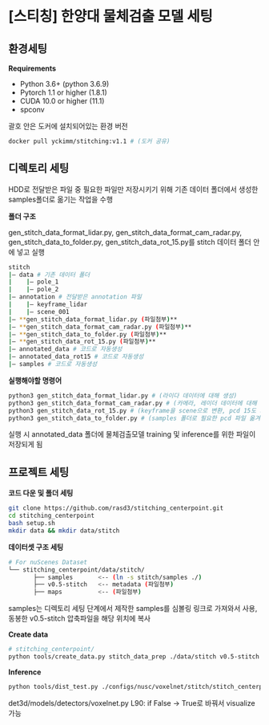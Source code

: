 # [스티칭] 한양대 물체검출 모델 세팅

## 환경세팅

**Requirements**

- Python 3.6+ (python 3.6.9)
- Pytorch 1.1 or higher (1.8.1)
- CUDA 10.0 or higher (11.1)
- spconv

괄호 안은 도커에 설치되어있는 환경 버전

```bash
docker pull yckimm/stitching:v1.1 # (도커 공유)
```

## 디렉토리 세팅

HDD로 전달받은 파일 중 필요한 파일만 저장시키기 위해 기존 데이터 폴더에서 생성한 samples폴더로 옮기는 작업을 수행

**폴더 구조**

gen_stitch_data_format_lidar.py, gen_stitch_data_format_cam_radar.py, gen_stitch_data_to_folder.py, gen_stitch_data_rot_15.py를 stitch 데이터 폴더 안에 넣고 실행

```bash
stitch
|— data # 기존 데이터 폴더
|    |— pole_1
|    |— pole_2
|— annotation # 전달받은 annotation 파일
|    |— keyframe_lidar
|    |— scene_001
|— **gen_stitch_data_format_lidar.py (파일첨부)**
|— **gen_stitch_data_format_cam_radar.py (파일첨부)**
|— **gen_stitch_data_to_folder.py (파일첨부)**
|— **gen_stitch_data_rot_15.py (파일첨부)**
|— annotated_data # 코드로 자동생성
|— annotated_data_rot15 # 코드로 자동생성
|— samples # 코드로 자동생성
```

**실행해야할 명령어**

```bash
python3 gen_stitch_data_format_lidar.py # (라이다 데이터에 대해 생성)
python3 gen_stitch_data_format_cam_radar.py # (카메라, 레이더 데이터에 대해 생성)
python3 gen_stitch_data_rot_15.py # (keyframe을 scene으로 변환, pcd 15도 회전)
python3 gen_stitch_data_to_folder.py # (samples 폴더로 필요한 pcd 파일 옮겨줌)
```

실행 시 annotated_data 폴더에 물체검출모델 training 및 inference를 위한 파일이 저장되게 됨

## 프로젝트 세팅

**코드 다운 및 폴더 세팅**

```bash
git clone https://github.com/rasd3/stitching_centerpoint.git
cd stitching_centerpoint
bash setup.sh
mkdir data && mkdir data/stitch
```

**데이터셋 구조 세팅**

```bash
# For nuScenes Dataset         
└── stitching_centerpoint/data/stitch/
       ├── samples       <-- (ln -s stitch/samples ./)
       ├── v0.5-stitch   <-- metadata (파일첨부)
       ├── maps          <-- (파일첨부)
```

samples는 디렉토리 세팅 단계에서 제작한 samples를 심볼링 링크로 가져와서 사용, 동봉한 
v0.5-stitch 압축파일을 해당 위치에 복사

**Create data**

```bash
# stitching_centerpoint/
python tools/create_data.py stitch_data_prep ./data/stitch v0.5-stitch
```

**Inference**

```bash
python tools/dist_test.py ./configs/nusc/voxelnet/stitch/stitch_centerpoint_voxelnet_01voxel.py --work_dir ./work_dir/test --checkpoint ./stitching_centerpoint_test.pth
```

det3d/models/detectors/voxelnet.py L90: if False → True로 바꿔서 visualize 가능